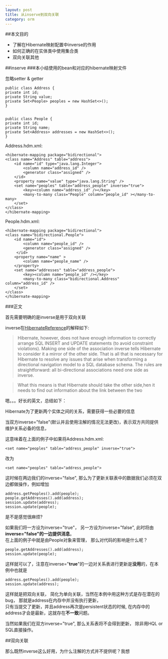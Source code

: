 ```yaml
---
layout: post
title: 从inserve到双向关联
category: orm
---
```


##本文目的

* 了解在Hibernate映射配置中inverse的作用
* 如何正确的在实体类中使用集合类
* 双向关联其他

##inserve
###本小结使用的bean和对应的hibernate映射文件

忽略setter & getter

	public class Address {
    private int id;
    private String value;
    private Set<People> peoples = new HashSet<>();
	}
	

	public class People {
    private int id;
    private String name;
    private Set<Address> addresses = new HashSet<>();
	}

Address.hdm.xml:

	<hibernate-mapping package="bidirectional">
    <class name="Address" table="address">
        <id name="id" type="java.lang.Integer">
            <column name="address_id" />
            <generator class="assigned" />
        </id>
        <property name="value" type="java.lang.String" />
        <set name="peoples" table="address_people" inverse="true">
            <key><column name="address_id" /></key>
            <many-to-many class="People" column="people_id" ></many-to-many>
        </set>
    </class>
	</hibernate-mapping>

People.hdm.xml:

	<hibernate-mapping package="bidirectional">
    <class name="bidirectional.People">
        <id name="id">
            <column name="people_id" />
            <generator class="assigned" />
         </id>
        <property name="name" >
            <column name="people_name" />
        </property>
        <set name="addresses" table="address_people">
            <key><column name="people_id" /></key>
            <many-to-many class="bidirectional.Address" column="address_id" />
        </set>
    </class>
	</hibernate-mapping>


###正文

首先需要明确的是inverse是用于双向关联

inverse在[HibernateReference]的解释如下:

>Hibernate, however, does not have enough information to correctly arrange SQL INSERT and UPDATE statements (to avoid constraint violations). Making one side of the association inverse tells Hibernate to consider it a mirror of the other side. That is all that is necessary for Hibernate to resolve any issues that arise when transforming a directional navigation model to a SQL database schema. The rules are straightforward: all bi-directional associations need one side as inverse.

>What this means is that Hibernate should take the other side,hen it needs to find out information about the link between the two

嗯。。。好长的英文，总结如下：

Hibernate为了更新两个实体之间的关系，需要获得一些必要的信息

当双方inverse="false"(默认并且使用注解的情况无法更改)，表示双方共同提供维护关系必备的信息， 

这意味着在上面的例子中如果将Address.hdm.xml:

	<set name="peoples" table="address_people" inverse="true">
改为

	<set name="peoples" table="address_people">

这时候在两边我们的inverse="false", 那么为了更新关联表中的数据我们必须在双边都做操作，例如增加

	address.getPeoples().add(people);
	people.getAddresses().add(address);
	session.update(address);
	session.update(people);

是不是感觉很麻烦?

如果我们将一方设为inverse="true"， 另一方设为inverse="false", 此时将由**inverse="false"**的一边**提供消息**。  
在上面的例子中就是由People对象来管理， 那么对代码的影响是什么呢？

	people.getAddresses().add(address);
	session.update(people);

这样就可以了，注意在inverse="**true**"的一边对关系表进行更新是**没用**的，在本例中也就是
	
	address.getPeoples().add(people);
	session.update(address);

这样就是把双向关联， 简化为单向关联，当然在本例中用这种方式是存在潜在的bug， 那就是address在内存中并没有执行更新，  
只有当提交了更新，并且address再次是persistent状态的时候, 在内存中的address才会是最新，这就存在**不一致**问题。

当然如果我们在双方inverse="true", 那么关系表将不会得到更新， 除非用HQL or SQL直接操作。

##双向关联

那么既然inverse这么好用，为什么注解的方式并不提供呢？我想

[HibernateReference]: http://docs.jboss.org/hibernate/orm/4.3/manual/en-US/html_single
